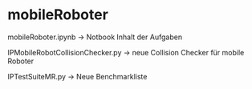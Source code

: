 # mobileRoboter 

mobileRoboter.ipynb -> Notbook Inhalt der Aufgaben 

IPMobileRobotCollisionChecker.py -> neue Collision Checker für mobile Roboter 

IPTestSuiteMR.py -> Neue Benchmarkliste

